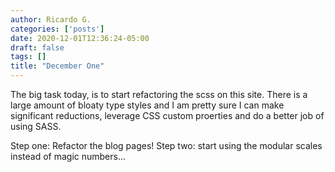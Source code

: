 ```yaml
---
author: Ricardo G.
categories: ['posts']
date: 2020-12-01T12:36:24-05:00
draft: false
tags: []
title: "December One"
---
```


The big task today, is to start refactoring the scss on this site. There is a large amount of bloaty type styles and I am pretty sure I can make significant reductions, leverage CSS custom proerties and do a better job of using SASS.

Step one: Refactor the blog pages!
Step two: start using the modular scales instead of magic numbers...